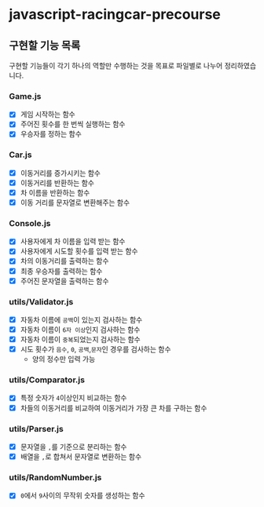 # javascript-racingcar-precourse

## 구현할 기능 목록

구현할 기능들이 각기 하나의 역할만 수행하는 것을 목표로 파일별로 나누어 정리하였습니다.

### Game.js

- [x]  게임 시작하는 함수
- [x]  주어진 횟수를 한 번씩 실행하는 함수
- [x]  우승자를 정하는 함수

### Car.js

- [x]  이동거리를 증가시키는 함수
- [x]  이동거리를 반환하는 함수
- [x]  차 이름을 반환하는 함수
- [x]  이동 거리를 문자열로 변환해주는 함수

### Console.js

- [x]  사용자에게 차 이름을 입력 받는 함수
- [x]  사용자에게 시도할 횟수를 입력 받는 함수
- [x]  차의 이동거리를 출력하는 함수
- [x]  최종 우승자를 출력하는 함수
- [x]  주어진 문자열을 출력하는 함수

### utils/Validator.js

- [x]  자동차 이름에 `공백`이 있는지 검사하는 함수
- [x]  자동차 이름이 `6자 이상`인지 검사하는 함수
- [x]  자동차 이름이 `중복`되었는지 검사하는 함수
- [x]  시도 횟수가 `음수`, `0`, `공백`,`문자`인 경우를 검사하는 함수
    - 양의 정수만 입력 가능

### utils/Comparator.js

- [x]  특정 숫자가 `4`이상인지 비교하는 함수
- [x]  차들의 이동거리를 비교하여 이동거리가 가장 큰 차를 구하는 함수

### utils/Parser.js

- [x]  문자열을 `,`를 기준으로 분리하는 함수
- [x]  배열을 `,`로 합쳐서 문자열로 변환하는 함수

### utils/RandomNumber.js

- [x]  `0`에서 `9`사이의 무작위 숫자를 생성하는 함수